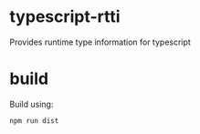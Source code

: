 # typescript-rtti
Provides runtime type information for typescript

# build
Build using:
```
npm run dist
```
